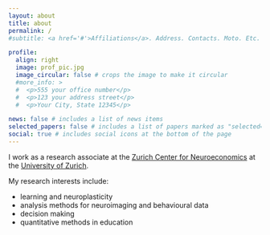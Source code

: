 ```yaml
---
layout: about
title: about
permalink: /
#subtitle: <a href='#'>Affiliations</a>. Address. Contacts. Moto. Etc.

profile:
  align: right
  image: prof_pic.jpg
  image_circular: false # crops the image to make it circular
  #more_info: >
  #  <p>555 your office number</p>
  #  <p>123 your address street</p>
  #  <p>Your City, State 12345</p>

news: false # includes a list of news items
selected_papers: false # includes a list of papers marked as "selected={true}"
social: true # includes social icons at the bottom of the page
---
```


I work as a research associate at the [Zurich Center for Neuroeconomics](https://www.zne.uzh.ch/en.html) at the [University of Zurich](www.uzh.ch). 

My research interests include:

- learning and neuroplasticity
- analysis methods for neuroimaging and behavioural data
- decision making 
- quantitative methods in education
